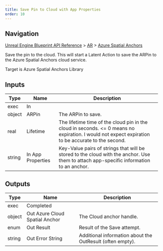 ```yaml
---
title: Save Pin to Cloud with App Properties
order: 10
---
```

## Navigation

[Unreal Engine Blueprint API Reference](https://dev.epicgames.com/documentation/en-us/unreal-engine/BlueprintAPI) > [AR](https://dev.epicgames.com/documentation/en-us/unreal-engine/BlueprintAPI/AR) > [Azure Spatial Anchors](https://dev.epicgames.com/documentation/en-us/unreal-engine/BlueprintAPI/AR/AzureSpatialAnchors)

Save the pin to the cloud.
This will start a Latent Action to save the ARPin to the Azure Spatial Anchors cloud service.

Target is Azure Spatial Anchors Library

## Inputs

| Type | Name | Description |
| --- | --- | --- |
| exec | In |  |
| object | ARPin | The ARPin to save. |
| real | Lifetime | The lifetime time of the cloud pin in the cloud in seconds. \<= 0 means no expiration. I would not expect expiration to be accurate to the second. |
| string | In App Properties | Key-Value pairs of strings that will be stored to the cloud with the anchor. Use them to attach app-specific information to an anchor. |

## Outputs

| Type | Name | Description |
| --- | --- | --- |
| exec | Completed |  |
| object | Out Azure Cloud Spatial Anchor | The Cloud anchor handle. |
| enum | Out Result | Result of the Save attempt. |
| string | Out Error String | Additional information about the OutResult (often empty). |
